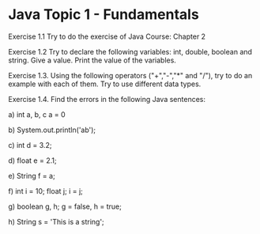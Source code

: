 # Java Topic 1 - Fundamentals

Exercise 1.1 Try to do the exercise of Java Course: Chapter 2

Exercise 1.2 Try to declare the following variables: int, double, boolean and string. Give a value. Print the value of the variables.

Exercise 1.3. Using the following operators ("+","-","*" and "/"), try to do an example with each of them. Try to use different data types.

Exercise 1.4.  Find the errors in the following Java sentences:

a) int a, b, c
a = 0

b) System.out.println('ab');

c) int d = 3.2;

d) float e = 2.1;

e) String f = a;

f) int i = 10;
float j;
i = j;

g) boolean g, h;
g = false, h = true;

h) String s = 'This is a string';
